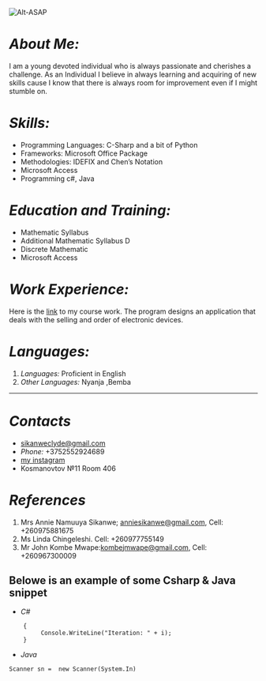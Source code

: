 ![Alt-ASAP](https://hiphopun.com/wp-content/uploads/2019/07/asap-rocky-eyes-closed.jpg)

# _*About Me:*_

I am a young devoted individual who is always passionate and cherishes a challenge. As an Individual I believe in always learning and acquiring of new skills cause I know that there is always room for improvement even if I might stumble on.

# _Skills:_                                    
* Programming Languages: C-Sharp and a bit of Python   
* Frameworks: Microsoft Office Package                 
* Methodologies: IDEFIX and Chen’s Notation          
* Microsoft Access                                     
* Programming c#, Java                                


# _Education and Training:_
*  Mathematic Syllabus
*  Additional Mathematic Syllabus D
*  Discrete Mathematic
*  Microsoft Access

# _Work Experience:_
Here is the [link](https://github.com/RockingWithTheBest/CourseWork1) to my course work. The program designs an application that deals with the selling and order of electronic devices. 

# _Languages:_
1. _Languages:_ Proficient in English 
1. _Other Languages:_  Nyanja ,Bemba


-------------------------------------------------------------
# _Contacts_
* [sikanweclyde@gmail.com](sikanweclyde@gmail.com)
* <i>Phone:</i> +3752552924689
* [my instagram](https://www.instagram.com/aboyfromafrica?igsh=MXdiMzRhcXQ1YzFqbg%3D%3D&utm_source=qr ) 
* Kosmanovtov №11 Room 406

# _References_
1. Mrs Annie Namuuya Sikanwe; anniesikanwe@gmail.com, Cell: +260975881675
1. Ms Linda Chingeleshi. Cell: +260977755149
1. Mr John Kombe Mwape:kombejmwape@gmail.com, Cell: +260967300009

## Belowe is  an example of some Csharp & Java snippet
* _C#_
``` foreach(int r int i)
    {
         Console.WriteLine("Iteration: " + i);
    }

```
* _Java_

`Scanner sn =  new Scanner(System.In)`